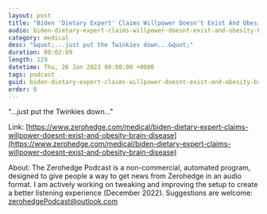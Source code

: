 ```yaml
---
layout: post
title: "Biden 'Dietary Expert' Claims Willpower Doesn't Exist And Obesity Is A 'Brain Disease'"
audio: biden-dietary-expert-claims-willpower-doesnt-exist-and-obesity-brain-disease-0
category: medical
desc: "&quot;...just put the Twinkies down...&quot;"
duration: 00:02:09
length: 129
datetime: Thu, 26 Jan 2023 00:00:00 +0000
tags: podcast
guid: biden-dietary-expert-claims-willpower-doesnt-exist-and-obesity-brain-disease-0
order: 0
---
```

&quot;...just put the Twinkies down...&quot;

Link: [https://www.zerohedge.com/medical/biden-dietary-expert-claims-willpower-doesnt-exist-and-obesity-brain-disease](https://www.zerohedge.com/medical/biden-dietary-expert-claims-willpower-doesnt-exist-and-obesity-brain-disease)

About: The Zerohedge Podcast is a non-commercial, automated program, designed to give people a way to get news from Zerohedge in an audio format.  I am actively working on tweaking and improving the setup to create a better listening experience (December 2022).  Suggestions are welcome: [zerohedgePodcast@outlook.com](mailto:zerohedgePodcast@outlook.com)